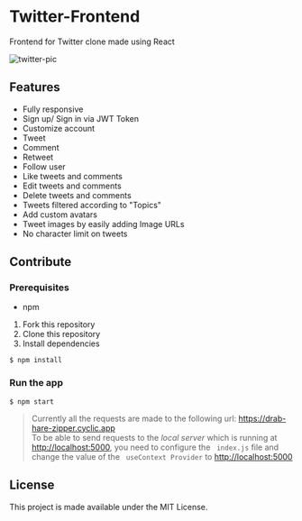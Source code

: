 # Twitter-Frontend

Frontend for Twitter clone made using React

![twitter-pic](twitter-pic.png)

## Features

- Fully responsive
- Sign up/ Sign in via JWT Token
- Customize account
- Tweet
- Comment
- Retweet
- Follow user
- Like tweets and comments
- Edit tweets and comments
- Delete tweets and comments
- Tweets filtered according to "Topics"
- Add custom avatars
- Tweet images by easily adding Image URLs
- No character limit on tweets

## Contribute

### Prerequisites

- npm

1. Fork this repository
2. Clone this repository
3. Install dependencies

```
$ npm install
```

### Run the app

```
$ npm start
```

> Currently all the requests are made to the following url: <https://drab-hare-zipper.cyclic.app><br/>
> To be able to send requests to the _local server_ which is running at <http://localhost:5000>, you need to configure the ` index.js` file and change the value of the ` useContext Provider` to <http://localhost:5000>

## License

This project is made available under the MIT License.
